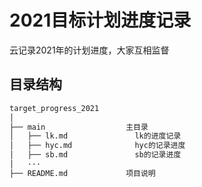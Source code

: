 # 2021目标计划进度记录
云记录2021年的计划进度，大家互相监督
## 目录结构
```bash
target_progress_2021
│
├── main                  主目录
│   ├── lk.md               lk的进度记录
│   ├── hyc.md              hyc的记录进度
│   ├── sb.md               sb的记录进度
│   ···   
├── README.md             项目说明
```
